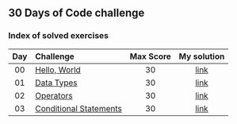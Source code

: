 ## 30 Days of Code challenge
### Index of solved exercises
| Day |  Challenge                                                                                      | Max Score | My solution                                                                 |
|:---:|:------------------------------------------------------------------------------------------------|:---------:|:---------------------------------------------------------------------------:|
|  00 | [Hello, World](https://www.hackerrank.com/challenges/30-hello-world)                            |     30    | [link](30DaysOfCode/Day00-HelloWorld/src/Solution.java)                     |
|  01 | [Data Types](https://www.hackerrank.com/challenges/30-data-types)                               |     30    | [link](30DaysOfCode/Day01-DataTypes/src/Solution.java)                      |
|  02 | [Operators](https://www.hackerrank.com/challenges/30-operators)                                 |     30    | [link](30DaysOfCode/Day02-Operators/src/Solution.java)                      |
|  03 | [Conditional Statements](https://www.hackerrank.com/challenges/30-conditional-statements)       |     30    | [link](30DaysOfCode/Day03-ConditionalStatements/src/Solution.java)          |
